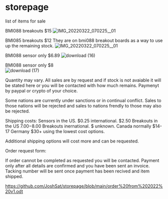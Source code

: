 # storepage
list of items for sale

BMI088 breakouts $15
![IMG_20220322_070225__01](https://user-images.githubusercontent.com/59792598/159499571-0ebe81cd-bd79-404c-96c6-3922a4372237.jpg)

BMI085 breakouts $12
They are on bmi088 breakout boards as a way to use up the remaining stock.
![IMG_20220322_070225__01](https://user-images.githubusercontent.com/59792598/159499571-0ebe81cd-bd79-404c-96c6-3922a4372237.jpg)

BMI088 sensor only $6.89
![download (16)](https://user-images.githubusercontent.com/59792598/159500159-8c61684a-0391-4169-8610-528cec2f0a2d.jpg)

BMI088 sensor only $8   
![download (17)](https://user-images.githubusercontent.com/59792598/159500184-e7afc40c-da94-46eb-8492-6efe49ef7e5e.jpg)


Quantity may vary.
All sales are by request and if stock is not avaiable it will be stated here or you will be contacted with how much remains.
Paymenyt by paypal or crypto of your choice.

Some nations are currently under sanctions or in continual conflict. Sales to those nations will be rejected and sales to nations frendly to those may also be rejected.

Shipping costs:
Sensors in the US.      $0.25
    international.      $2.50
Breakouts in the US     $7.00-$8.00
Breakouts inernational. $ unknown. Canada normally $14-17 Germany $30+ using the lowest cost options.

Additional shipping options will cost more and can be requested.

Order request form:

If order cannot be completed as requested you will be contacted.
Payment only after all details are confirmed and you have been sent an invoice.
Tacking number will be sent once payment has been recived and item shipped.

https://github.com/JoshSat/storepage/blob/main/order%20from%202022%20v1.odt
         
